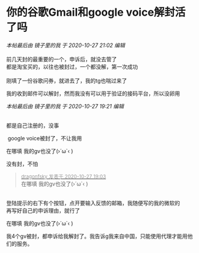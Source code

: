 # 你的谷歌Gmail和google voice解封活了吗


<i class="pstatus"> 本帖最后由 镜子里的我 于 2020-10-27 21:02 编辑 </i><br />
<br />
前几天封的最重要的一个，申诉后，就没去管了<br />
都是淘宝买的，以往也被封过，一个都没解，第一次成功<br />
<br />
刚填了一份谷歌问券，就进去了，我的tg也喘过来了<br />


我的收到邮件可以解封，然而我没有可以用于验证的接码平台，所以没卵用

<i class="pstatus"> 本帖最后由 镜子里的我 于 2020-10-27 19:21 编辑 </i><br />
<br />
<img id="aimg_Vb42w" onclick="zoom(this, this.src, 0, 0, 0)" class="zoom" src="https://img100.cap2box.com/c717d6ab433fd4f2c83ec3f3d6bf421f.jpg" onmouseover="img_onmouseoverfunc(this)" onload="thumbImg(this)" border="0" alt="" />

都是自己注册的，没事<img id="aimg_QSmmL" onclick="zoom(this, this.src, 0, 0, 0)" class="zoom" src="https://cdn.jsdelivr.net/gh/hishis/forum-master/public/images/patch.gif" onmouseover="img_onmouseoverfunc(this)" onload="thumbImg(this)" border="0" alt="" />

<img src="static/image/smiley/default/mad.gif" smilieid="11" border="0" alt="" /> google voice被封了，不让我用

在哪填 我的gv也没了(›´ω`‹ )

没有封，不怕

<div class="quote"><blockquote><font size="2"><a href="https://www.hostloc.com/forum.php?mod=redirect&amp;goto=findpost&amp;pid=9360591&amp;ptid=759097" target="_blank"><font color="#999999">dragonfsky 发表于 2020-10-27 19:03</font></a></font><br />
在哪填 我的gv也没了(›´ω`‹ )</blockquote></div><br />
登陆提示的右下有个按钮，点开要输入反馈的邮箱，我随便写的我的微软的<br />
再写好自己的申诉理由，就行了

 在哪填 我的gv也没了(›´ω`‹ )

我4个gv被封，都申诉给我解封了。我告诉g我来自中国，只能使用代理才能用他们的服务。
